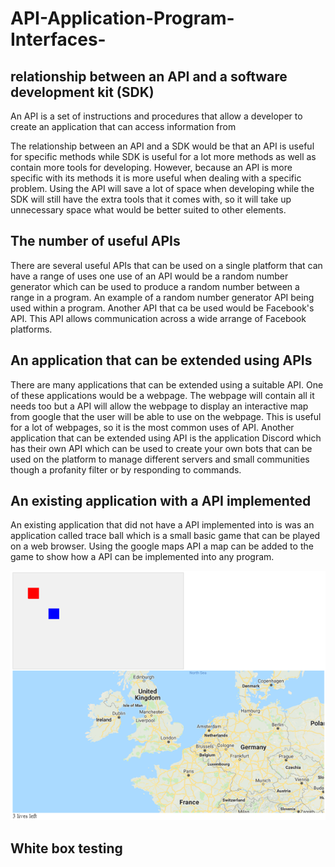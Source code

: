 # API-Application-Program-Interfaces-
## relationship between an API and a software development kit (SDK)
An API is a set of instructions and procedures that allow a developer to create an application that can access information from 

The relationship between an API and a SDK would be that an API is useful for specific methods while SDK is useful for a lot more methods as well as contain more tools for developing. However, because an API is more specific with its methods it is more useful when dealing with a specific problem. Using the API will save a lot of space when developing while the SDK will still have the extra tools that it comes with, so it will take up unnecessary space what would be better suited to other elements.

## The number of useful APIs
There are several useful APIs that can be used on a single platform that can have a range of uses one use of an API would be a random number generator which can be used to produce a random number between a range in a program. An example of a random number generator API being used within a program. Another API that ca be used would be Facebook's API. This API allows communication across a wide arrange of Facebook platforms.

## An application that can be extended using APIs
There are many applications that can be extended using a suitable API. One of these applications would be a webpage. The webpage will contain all it needs too but a API will allow the webpage to display an interactive map from google that the user will be able to use on the webpage. This is useful for a lot of webpages, so it is the most common uses of API. Another application that can be extended using API is the application Discord which has their own API which can be used to create your own bots that can be used on the platform to manage different servers and small communities though a profanity filter or by responding to commands.

## An existing application with a API implemented
An existing application that did not have a API implemented into is was an application called trace ball which is a small basic game that can be played on a web browser. Using the google maps API a map can be added to the game to show how a API can be implemented into any program.

![traceballmap](https://github.com/HORNETJOE/API-Application-Program-Interfaces-/blob/master/traceballmap.png)

## White box testing
